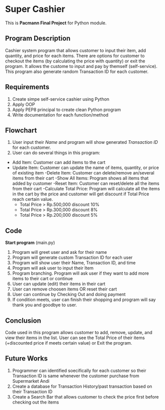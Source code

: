 # Super Cashier
This is **Pacmann Final Project** for Python module.

## Program Description
Cashier system program that allows customer to input their item, add quantity, and price for each items. There are options for customer to checkout the items (by calculating the price with quantity) or exit the program. It allows the custome to input and pay by themself (self-service).
This program also generate random Transaction ID for each customer.
## Requirements
1. Create simpe self-service cashier using Python
2. Apply OOP
3. Apply PEP8 principal to create clean Python program
5. Write documentation for each function/method
## Flowchart
1. User input their _Name_ and program will show generated _Transaction ID_ for each customer.
2. User can do several things in this program:
  - Add Item: Customer can add items to the cart
  - Update Item: Customer can update the name of items, quantity, or price of existing item
  -Delete Item: Customer can delete/remove an/several items from their cart
  -Show All Items: Program shows all items that added by customer
  -Reset Item: Customer can reset/delete all the items from their cart
  -Calculate Total Price: Program will calculate all the items in the cart by the price and customer will get discount if Total Price reach certain value.
    - Total Price > Rp.500,000 discount 10%
    - Total Price > Rp.300,000 discount 8%
    - Total Price > Rp.200,000 discount 5%
## Code
**Start program** (main.py)
1. Program will greet user and ask for their name
2. Program will generate custom Transaction ID for each user
3. Program will show user their Name, Transaction ID, and time
4. Program will ask user to input their Item
5. Program branching. Program will ask user if they want to add more items to their cart or continue
6. User can update (edit) their items in their cart
7. User can remove choosen items OR reset their cart
8. User can continue by Checking Out and doing payment
9. If condition meets, user can finish their shopping and program will say thank you and goodbye to user.

## Conclusion
Code used in this program allows customer to add, remove, update, and view their items in the list. User can see the Total Price of their items (+discounted price if meets certain value) or Exit the program.

## Future Works
1. Programmer can identified soecifically for each customer so their Transaction ID is same whenever the customer purchase from Supermarket Andi
2. Create a database for Transaction History/past transaction based on their Transaction ID
3. Create a Search Bar that allows customer to check the price first before checking out the items
